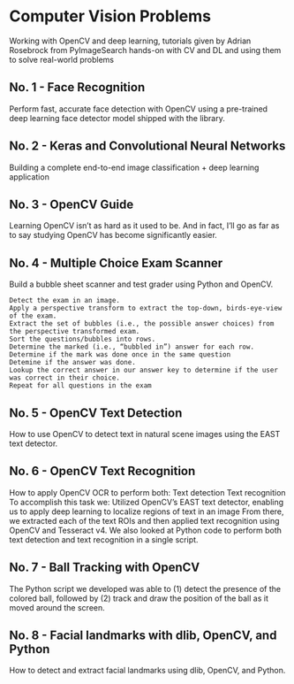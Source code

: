 # Computer Vision Problems
Working with OpenCV and deep learning, tutorials given by Adrian Rosebrock from PyImageSearch
hands-on with CV and DL and using them to solve real-world problems

## No. 1 - Face Recognition
Perform fast, accurate face detection with OpenCV using a pre-trained deep learning face detector model shipped with the library.
## No. 2 - Keras and Convolutional Neural Networks
Building a complete end-to-end image classification + deep learning application
## No. 3 - OpenCV Guide
Learning OpenCV isn’t as hard as it used to be. And in fact, I’ll go as far as to say studying OpenCV has become significantly easier.
## No. 4 - Multiple Choice Exam Scanner

Build a bubble sheet scanner and test grader using Python and OpenCV.

    Detect the exam in an image.
    Apply a perspective transform to extract the top-down, birds-eye-view of the exam.
    Extract the set of bubbles (i.e., the possible answer choices) from the perspective transformed exam.
    Sort the questions/bubbles into rows.
    Determine the marked (i.e., “bubbled in”) answer for each row.
    Determine if the mark was done once in the same question
    Detemine if the answer was done.
    Lookup the correct answer in our answer key to determine if the user was correct in their choice.
    Repeat for all questions in the exam
## No. 5 - OpenCV Text Detection
How to use OpenCV to detect text in natural scene images using the EAST text detector.

## No. 6 - OpenCV Text Recognition
 How to apply OpenCV OCR to perform both:
    Text detection
    Text recognition
To accomplish this task we:
    Utilized OpenCV’s EAST text detector, enabling us to apply deep learning to localize regions of text in an image
    From there, we extracted each of the text ROIs and then applied text recognition using OpenCV and Tesseract v4.
We also looked at Python code to perform both text detection and text recognition in a single script.

## No. 7 - Ball Tracking with OpenCV
The Python script we developed was able to (1) detect the presence of the colored ball, followed by (2) track and draw the position of the ball as it moved around the screen.

## No. 8 - Facial landmarks with dlib, OpenCV, and Python
How to detect and extract facial landmarks using dlib, OpenCV, and Python.